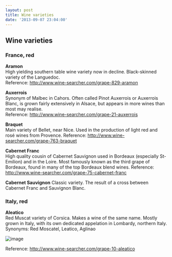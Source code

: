 ```yaml
---
layout: post
title: Wine varieties
date: '2013-09-07 23:04:00'
---
```


## Wine varieties

### France, red
**Aramon**  
High yielding southern table wine variety now in decline. Black-skinned variety of the Languedoc.  
Reference: <http://www.wine-searcher.com/grape-829-aramon>

**Auxerrois**  
Synonym of Malbec in Cahors. Often called Pinot Auxerrois or Auxerrois Blanc, is grown fairly extensively in Alsace, but appears in more wines than most may realise.  
Reference: <http://www.wine-searcher.com/grape-21-auxerrois>

**Braquet**  
Main variety of Bellet, near Nice. Used in the production of light red and rosé wines from Provence.
Reference: <http://www.wine-searcher.com/grape-763-braquet>

**Cabernet Franc**  
High quality cousin of Cabernet Sauvignon used in Bordeaux (especially St-Emilion) and in the Loire. Most famously known as the third grape of Bordeaux, found in many of the top Bordeaux blend wines.
Reference: <http://www.wine-searcher.com/grape-75-cabernet-franc>

**Cabernet Sauvignon**
Classic variety.
The result of a cross between Cabernet Franc and Sauvignon Blanc.

### Italy, red

**Aleatico**  
Red Muscat variety of Corsica. Makes a wine of the same name.
Mostly grown in Italy, with its own dedicated appelation in Lombardy, northern Italy.  
Synonyms: Red Moscatel, Leatico, Aglinao

![image](http://sr3.wine-searcher.net/images/grape/aleatico-10-1-1.jpg)

Reference: <http://www.wine-searcher.com/grape-10-aleatico>



